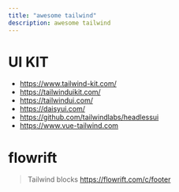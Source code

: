 ```yaml
---
title: "awesome tailwind"
description: awesome tailwind
---
```



# UI KIT

* https://www.tailwind-kit.com/
* https://tailwinduikit.com/
* https://tailwindui.com/
* https://daisyui.com/
* https://github.com/tailwindlabs/headlessui
* https://www.vue-tailwind.com

# flowrift
> Tailwind blocks 
> https://flowrift.com/c/footer
